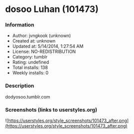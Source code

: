 # dosoo Luhan (101473)

### Information
- Author: jvngkook (unknown)
- Created at: unknown
- Updated at: 5/14/2014, 1:27:54 AM
- License: NO-REDISTRIBUTION
- Category: tumblr
- Rating: undefined
- Total installs: 138
- Weekly installs: 0


### Description
dodyosoo.tumblr.com


### Screenshots (links to userstyles.org)
![https://userstyles.org/style_screenshots/101473_after.png](https://userstyles.org/style_screenshots/101473_after.png)


